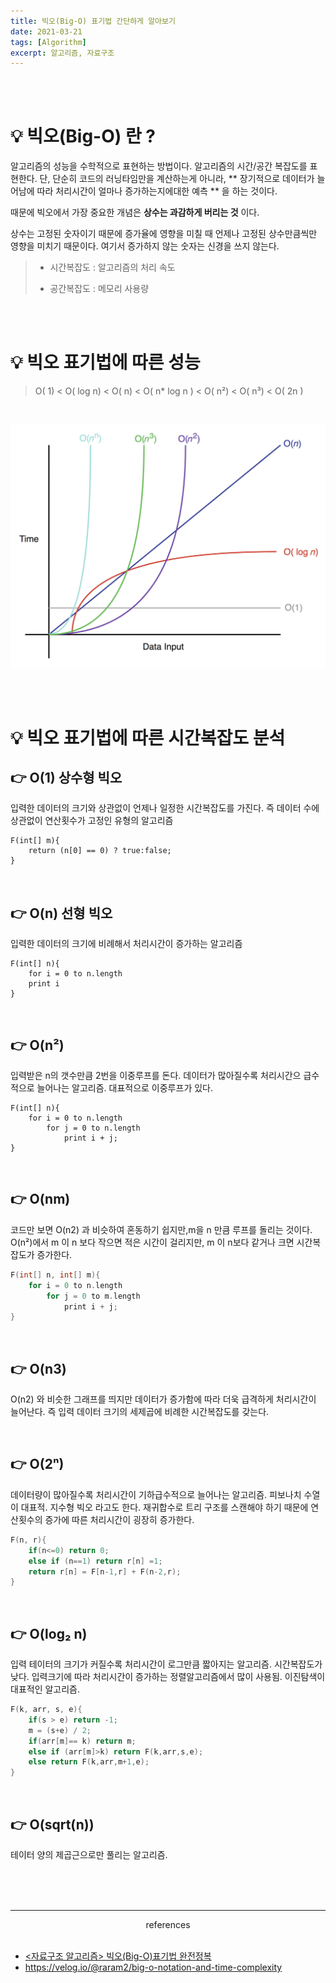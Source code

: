 ```yaml
---
title: 빅오(Big-O) 표기법 간단하게 알아보기 
date: 2021-03-21
tags: [Algorithm]
excerpt: 알고리즘, 자료구조
---
```


<br/>
<br/>

# 💡 빅오(Big-O) 란 ?
 알고리즘의 성능을 수학적으로 표현하는 방법이다. 알고리즘의 시간/공간 복잡도를 표현한다. 단, 단순히 코드의 러닝타임만을 계산하는게 아니라, ** 장기적으로 데이터가 늘어남에 따라 처리시간이 얼마나 증가하는지에대한 예측 ** 을 하는 것이다. 

 때문에 빅오에서 가장 중요한 개념은 __상수는 과감하게 버리는 것__ 이다. 

상수는 고정된 숫자이기 때문에 증가율에 영향을 미칠 때 언제나 고정된 상수만큼씩만 영향을 미치기 때문이다. 여기서 증가하지 않는 숫자는 신경을 쓰지 않는다. 


> * 시간복잡도 : 알고리즘의 처리 속도 
> 
> * 공간복잡도 : 메모리 사용량 

<br/>
<br/>

# 💡 빅오 표기법에 따른 성능 


> O( 1) < O( log n) < O( n) < O( n* log n ) < O( n²) < O( n³)  < O( 2n )  
 
<br/>

![빅오그래프](./../images/bigO_complexity.png)

<br/>
<br/>

# 💡 빅오 표기법에 따른 시간복잡도 분석 

## 👉 O(1) 상수형 빅오

입력한 데이터의 크기와 상관없이 언제나 일정한 시간복잡도를 가진다. 즉 데이터 수에 상관없이 연산횟수가 고정인 유형의 알고리즘 

```
F(int[] m){
    return (n[0] == 0) ? true:false;
}
```


<br/>

## 👉 O(n) 선형 빅오 

입력한 데이터의 크기에 비례해서 처리시간이 증가하는 알고리즘 

```
F(int[] n){
    for i = 0 to n.length
    print i
}
```

<br/>

## 👉 O(n²) 

입력받은 n의 갯수만큼 2번을 이중루프를 돈다.
데이터가 많아질수록 처리시간으 급수적으로 늘어나는 알고리즘. 대표적으로 이중루프가 있다. 

```
F(int[] n){
    for i = 0 to n.length
        for j = 0 to n.length
            print i + j;
}
```

<br/>

## 👉 O(nm) 

코드만 보면 O(n2) 과 비슷하여 혼동하기 쉽지만,m을 n 만큼 루프를 돌리는 것이다. 
O(n²)에서 m 이 n 보다 작으면 적은 시간이 걸리지만, m 이 n보다 같거나 크면 시간복잡도가 증가한다. 

```c
F(int[] n, int[] m){
    for i = 0 to n.length
        for j = 0 to m.length
            print i + j;
}
```

<br/>

## 👉 O(n3) 

O(n2) 와 비슷한 그래프를 띄지만 데이터가 증가함에 따라 더욱 급격하게 처리시간이 늘어난다. 즉 입력 데이터 크기의 세제곱에 비례한 시간복잡도를 갖는다. 

<br/>

## 👉 O(2ⁿ)

데이터량이 많아질수록 처리시간이 기하급수적으로 늘어나는 알고리즘. 피보나치 수열이 대표적. 지수형 빅오 라고도 한다.  재귀합수로 트리 구조를 스캔해야 하기 때문에 연산횟수의 증가에 따른 처리시간이 굉장히 증가한다. 

```c
F(n, r){
    if(n<=0) return 0;
    else if (n==1) return r[n] =1;
    return r[n] = F[n-1,r] + F(n-2,r);
}
```

<br/>


## 👉 O(log₂ n) 

입력 테이터의 크기가 커질수록 처리시간이 로그만큼 짧아지는 알고리즘. 시간복잡도가 낮다.  입력크기에 따라 처리시간이 증가하는 정렬알고리즘에서 많이 사용됨. 이진탐색이 대표적인 알고리즘. 

```c
F(k, arr, s, e){
    if(s > e) return -1;
    m = (s+e) / 2;
    if(arr[m]== k) return m;
    else if (arr[m]>k) return F(k,arr,s,e);
    else return F(k,arr,m+1,e);
}
```

<br/>

## 👉 O(sqrt(n))  

테이터 양의 제곱근으로만 풀리는 알고리즘. 

<br/>
<br/>
<br/>

---

<center>references</center> 
  
<br/>

- [<자료구조 알고리즘> 빅오(Big-O)표기법 완전정복](https://www.youtube.com/watch?v=6Iq5iMCVsXA&list=PLjSkJdbr_gFYSUYfnF_OGXtnGs2d3vWg7)
- https://velog.io/@raram2/big-o-notation-and-time-complexity
